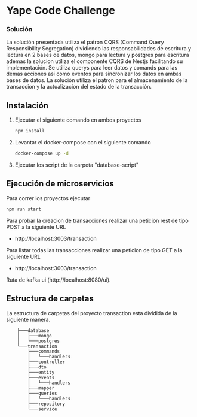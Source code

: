
# Yape Code Challenge

### Solución
La solución presentada utiliza el patron CQRS (Command Query Responsibility Segregation) dividiendo las responsabilidades de escritura y lectura en 2 bases de datos, mongo para lectura y postgres para escritura ademas la solucion utiliza el componente CQRS de Nestjs facilitando su implementación. Se utiliza querys para leer datos y comands para las demas acciones asi como eventos para sincronizar los datos en ambas bases de datos. La solución utiliza el patron para el almacenamiento de la transaccion y la actualizacion del estado de la transacción.

## Instalación
1. Ejecutar el siguiente comando en ambos proyectos
    ```sh
    npm install
    ```
2. Levantar el docker-compose con el siguiente comando
    ```sh
    docker-compose up -d
    ```
3. Ejecutar los script de la carpeta "database-script"


## Ejecución de microservicios
Para correr los proyectos ejecutar 
```sh
npm run start
```
Para probar la creacion de transacciones realizar una peticion rest de tipo POST a la siguiente URL
*    http://localhost:3003/transaction

Para listar todas las transacciones realizar una peticion de tipo GET a la siguiente URL
*    http://localhost:3003/transaction

Ruta de kafka ui (http://localhost:8080/ui).

## Estructura de carpetas
La estructura de carpetas del proyecto transaction esta dividida de la siguiente manera.

        ├───database
        │   ├───mongo
        │   └───postgres
        └───transaction
            ├───commands
            │   └───handlers
            ├───controller
            ├───dto
            ├───entity
            ├───events
            │   └───handlers
            ├───mapper
            ├───queries
            │   └───handlers
            ├───repository
            └───service

                
